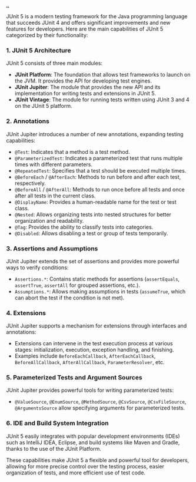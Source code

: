 [..](./README.md)

JUnit 5 is a modern testing framework for the Java programming language that succeeds JUnit 4 and offers significant improvements and new features for developers. Here are the main capabilities of JUnit 5 categorized by their functionality:

### 1. JUnit 5 Architecture
JUnit 5 consists of three main modules:

- **JUnit Platform**: The foundation that allows test frameworks to launch on the JVM. It provides the API for developing test engines.
- **JUnit Jupiter**: The module that provides the new API and its implementation for writing tests and extensions in JUnit 5.
- **JUnit Vintage**: The module for running tests written using JUnit 3 and 4 on the JUnit 5 platform.

### 2. Annotations
JUnit Jupiter introduces a number of new annotations, expanding testing capabilities:

- `@Test`: Indicates that a method is a test method.
- `@ParameterizedTest`: Indicates a parameterized test that runs multiple times with different parameters.
- `@RepeatedTest`: Specifies that a test should be executed multiple times.
- `@BeforeEach` / `@AfterEach`: Methods to run before and after each test, respectively.
- `@BeforeAll` / `@AfterAll`: Methods to run once before all tests and once after all tests in the current class.
- `@DisplayName`: Provides a human-readable name for the test or test class.
- `@Nested`: Allows organizing tests into nested structures for better organization and readability.
- `@Tag`: Provides the ability to classify tests into categories.
- `@Disabled`: Allows disabling a test or group of tests temporarily.

### 3. Assertions and Assumptions
JUnit Jupiter extends the set of assertions and provides more powerful ways to verify conditions:

- `Assertions.*`: Contains static methods for assertions (`assertEquals`, `assertTrue`, `assertAll` for grouped assertions, etc.).
- `Assumptions.*`: Allows making assumptions in tests (`assumeTrue`, which can abort the test if the condition is not met).

### 4. Extensions
JUnit Jupiter supports a mechanism for extensions through interfaces and annotations:

- Extensions can intervene in the test execution process at various stages: initialization, execution, exception handling, and finishing.
- Examples include `BeforeEachCallback`, `AfterEachCallback`, `BeforeAllCallback`, `AfterAllCallback`, `ParameterResolver`, etc.

### 5. Parameterized Tests and Argument Sources
JUnit Jupiter provides powerful tools for writing parameterized tests:

- `@ValueSource`, `@EnumSource`, `@MethodSource`, `@CsvSource`, `@CsvFileSource`, `@ArgumentsSource` allow specifying arguments for parameterized tests.

### 6. IDE and Build System Integration
JUnit 5 easily integrates with popular development environments (IDEs) such as IntelliJ IDEA, Eclipse, and build systems like Maven and Gradle, thanks to the use of the JUnit Platform.

These capabilities make JUnit 5 a flexible and powerful tool for developers, allowing for more precise control over the testing process, easier organization of tests, and more efficient use of test code.
